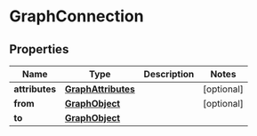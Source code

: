 # GraphConnection

## Properties
Name | Type | Description | Notes
------------ | ------------- | ------------- | -------------
**attributes** | [**GraphAttributes**](GraphAttributes.md) |  |  [optional]
**from** | [**GraphObject**](GraphObject.md) |  |  [optional]
**to** | [**GraphObject**](GraphObject.md) |  | 
